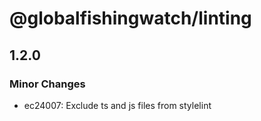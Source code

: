 # @globalfishingwatch/linting

## 1.2.0
### Minor Changes

- ec24007: Exclude ts and js files from stylelint
